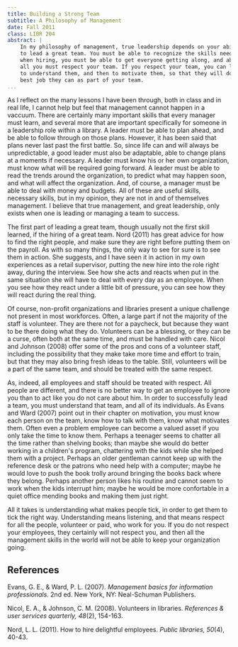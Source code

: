 ```yaml
---
title: Building a Strong Team
subtitle: A Philosophy of Management
date: Fall 2011
class: LIBR 204
abstract: |
    In my philosophy of management, true leadership depends on your ability
    to lead a great team. You must be able to recognize the skills needed
    when hiring, you must be able to get everyone getting along, and above
    all you must respect your team. If you respect your team, you can learn
    to understand them, and then to motivate them, so that they will do the
    best job they can as part of your team.
...
```


As I reflect on the many lessons I have been through, both in class and
in real life, I cannot help but feel that management cannot happen in a
vaccuum. There are certainly many important skills that every manager
must learn, and several more that are important specifically for someone
in a leadership role within a library. A leader must be able to plan
ahead, and be able to follow through on those plans. However, it has
been said that plans never last past the first battle. So, since life
can and will always be unpredictable, a good leader must also be
adaptable, able to change plans at a moments if necessary. A leader must
know his or her own organization, must know what will be required going
forward. A leader must be able to read the trends around the
organization, to predict what may happen soon, and what will affect the
organization. And, of course, a manager must be able to deal with money
and budgets. All of these are useful skills, necessary skills, but in my
opinion, they are not in and of themselves management. I believe that
true management, and great leadership, only exists when one is leading
or managing a team to success.

The first part of leading a great team, though usually not the first
skill learned, if the hiring of a great team. Nord (2011) has great
advice for how to find the right people, and make sure they are right
before putting them on the payroll. As with so many things, the only way
to see for sure is to see them in action. She suggests, and I have seen
it in action in my own experiences as a retail supervisor, putting the
new hire into the role right away, during the interview. See how she
acts and reacts when put in the same situation she will have to deal
with every day as an employee. When you see how they react under a
little bit of pressure, you can see how they will react during the real
thing.

Of course, non-profit organizations and libraries present a unique
challenge not present in most workforces. Often, a large part if not the
majority of the staff is volunteer. They are there not for a paycheck,
but because they want to be there doing what they do. Volunteers can be
a blessing, or they can be a curse, often both at the same time, and
must be handled with care. Nicol and Johnson (2008) offer some of the
pros and cons of a volunteer staff, including the possibility that they
make take more time and effort to train, but that they may also bring
fresh ideas to the table. Still, volunteers will be a part of the same
team, and should be treated with the same respect.

As, indeed, all employees and staff should be treated with respect. All
people are different, and there is no better way to get an employee to
ignore you than to act like you do not care about him. In order to
successfully lead a team, you must understand that team, and all of its
individuals. As Evans and Ward (2007) point out in their chapter on
motivation, you must know each person on the team, know how to talk with
them, know what motivates them. Often even a problem employee can become
a valued asset if you only take the time to know them. Perhaps a
teenager seems to chatter all the time rather than shelving books; than
maybe she would do better working in a children's program, chattering
with the kids while she helped them with a project. Perhaps an older
gentleman cannot keep up with the reference desk or the patrons who need
help with a computer; maybe he would love to push the book trolly around
bringing the books back where they belong. Perhaps another person likes
his routine and cannot seem to work when the kids interrupt him; maybe
he would be more confortable in a quiet office mending books and making
them just right.

All it takes is understanding what makes people tick, in order to get
them to tick the right way. Understanding means listening, and that
means respect for all the people, volunteer or paid, who work for you.
If you do not respect your employees, they certainly will not respect
you, and then all the management skills in the world will not be able to
keep your organization going.

<div class="references">

References
----------

Evans, G. E., & Ward, P. L. (2007). *Management basics for information
professionals.* 2nd ed. New York, NY: Neal-Schuman Publishers.

Nicol, E. A., & Johnson, C. M. (2008). Volunteers in libraries.
*References & user services quarterly, 48*(2), 154-163.

Nord, L. L. (2011). How to hire delightful employees. *Public libraries,
50*(4), 40-43.

</div>
